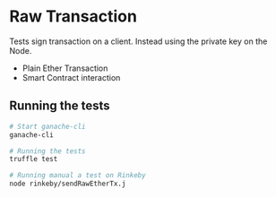 # Raw Transaction 
Tests sign transaction on a client. Instead using the private key on the Node.

- Plain Ether Transaction
- Smart Contract interaction

## Running the tests

```bash
# Start ganache-cli
ganache-cli

# Running the tests
truffle test

# Running manual a test on Rinkeby
node rinkeby/sendRawEtherTx.j
```